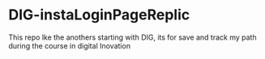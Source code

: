# DIG-instaLoginPageReplic
This repo lke the anothers starting with DIG, its for save and track my path during the course in digital Inovation
